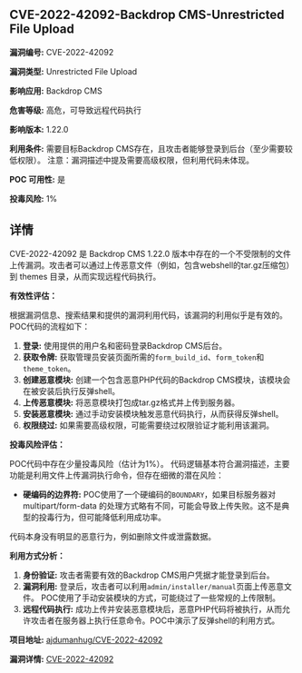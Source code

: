## CVE-2022-42092-Backdrop CMS-Unrestricted File Upload

**漏洞编号:** CVE-2022-42092

**漏洞类型:** Unrestricted File Upload

**影响应用:** Backdrop CMS

**危害等级:** 高危，可导致远程代码执行

**影响版本:** 1.22.0

**利用条件:** 需要目标Backdrop CMS存在，且攻击者能够登录到后台（至少需要较低权限）。 注意：漏洞描述中提及需要高级权限，但利用代码未体现。

**POC 可用性:** 是

**投毒风险:** 1%

## 详情

CVE-2022-42092 是 Backdrop CMS 1.22.0 版本中存在的一个不受限制的文件上传漏洞。攻击者可以通过上传恶意文件（例如，包含webshell的tar.gz压缩包）到 themes 目录，从而实现远程代码执行。

**有效性评估：**

根据漏洞信息、搜索结果和提供的漏洞利用代码，该漏洞的利用似乎是有效的。POC代码的流程如下：

1.  **登录:** 使用提供的用户名和密码登录Backdrop CMS后台。
2.  **获取令牌:** 获取管理员安装页面所需的`form_build_id`、`form_token`和`theme_token`。
3.  **创建恶意模块:** 创建一个包含恶意PHP代码的Backdrop CMS模块，该模块会在被安装后执行反弹shell。
4.  **上传恶意模块:** 将恶意模块打包成tar.gz格式并上传到服务器。
5.  **安装恶意模块:** 通过手动安装模块触发恶意代码执行，从而获得反弹shell。
6. **权限绕过:** 如果需要高级权限，可能需要绕过权限验证才能利用该漏洞。

**投毒风险评估：**

POC代码中存在少量投毒风险（估计为1%）。 代码逻辑基本符合漏洞描述，主要功能是利用文件上传漏洞执行命令，但存在细微的潜在风险：

*   **硬编码的边界符:** POC使用了一个硬编码的`BOUNDARY`，如果目标服务器对 multipart/form-data 的处理方式略有不同，可能会导致上传失败。这不是典型的投毒行为，但可能降低利用成功率。

代码本身没有明显的恶意行为，例如删除文件或泄露数据。

**利用方式分析：**

1.  **身份验证:** 攻击者需要有效的Backdrop CMS用户凭据才能登录到后台。
2.  **漏洞利用:** 登录后，攻击者可以利用`admin/installer/manual`页面上传恶意文件。 POC使用了手动安装模块的方式，可能绕过了一些常规的上传限制。
3.  **远程代码执行:** 成功上传并安装恶意模块后，恶意PHP代码将被执行，从而允许攻击者在服务器上执行任意命令。POC中演示了反弹shell的利用方式。

**项目地址:** [ajdumanhug/CVE-2022-42092](https://github.com/ajdumanhug/CVE-2022-42092)

**漏洞详情:** [CVE-2022-42092](https://nvd.nist.gov/vuln/detail/CVE-2022-42092)